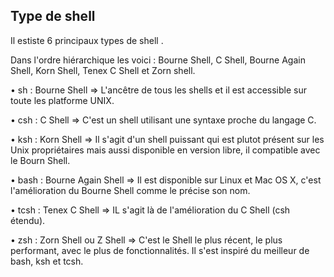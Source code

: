 ## Type de shell 

Il estiste 6 principaux types de shell . 

Dans l'ordre hiérarchique les voici : Bourne Shell, C Shell, Bourne Again Shell, Korn Shell, Tenex C Shell et Zorn shell.
 

• sh : Bourne Shell => L'ancêtre de tous les shells et il est accessible sur toute les platforme UNIX.

• csh : C Shell => C'est un shell utilisant une syntaxe proche du langage C.

• ksh : Korn Shell => Il s'agit d'un shell puissant qui est plutot présent sur les Unix propriétaires mais aussi disponible en version libre, il compatible avec le Bourn Shell.

• bash : Bourne Again Shell => Il est disponible sur Linux et Mac OS X, c'est l'amélioration du Bourne Shell comme le précise son nom.

• tcsh : Tenex C Shell => IL s'agit là de l'amélioration du C Shell (csh étendu).

• zsh : Zorn Shell ou Z Shell => C'est le Shell le plus récent, le plus performant, avec le plus de fonctionnalités. Il s'est inspiré du meilleur de bash, ksh et                                    tcsh.
